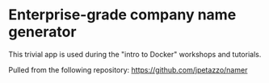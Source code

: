 # Enterprise-grade company name generator

This trivial app is used during the "intro to Docker" workshops and tutorials.

Pulled from the following repository: https://github.com/jpetazzo/namer

